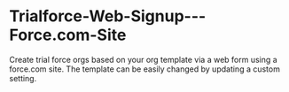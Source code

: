 # Trialforce-Web-Signup---Force.com-Site
Create trial force orgs based on your org template via a web form using a force.com site. The template can be easily changed by updating a custom setting.
